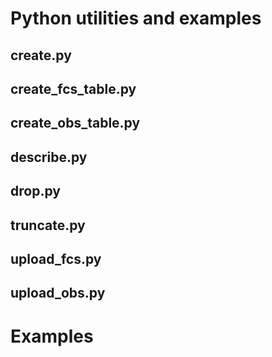 # Python utilities and examples

## create.py

## create_fcs_table.py

## create_obs_table.py

## describe.py

## drop.py

## truncate.py

## upload_fcs.py

## upload_obs.py

# Examples


